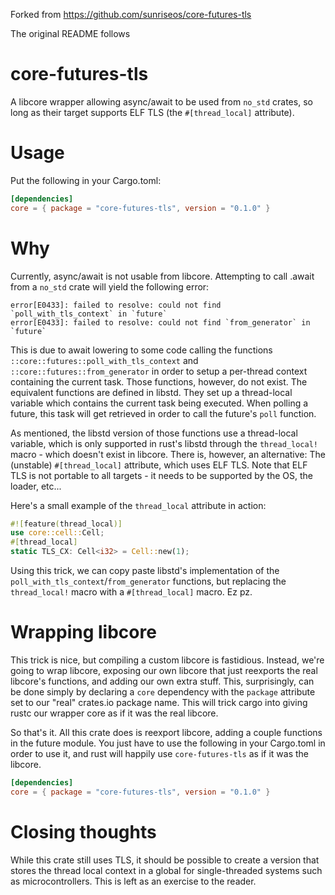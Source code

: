 Forked from https://github.com/sunriseos/core-futures-tls

The original README follows


# core-futures-tls

A libcore wrapper allowing async/await to be used from `no_std` crates, so long
as their target supports ELF TLS (the `#[thread_local]` attribute).

# Usage

Put the following in your Cargo.toml:

```toml
[dependencies]
core = { package = "core-futures-tls", version = "0.1.0" }
```

# Why

Currently, async/await is not usable from libcore. Attempting to call .await
from a `no_std` crate will yield the following error:

```norun
error[E0433]: failed to resolve: could not find `poll_with_tls_context` in `future`
error[E0433]: failed to resolve: could not find `from_generator` in `future`
```

This is due to await lowering to some code calling the functions
`::core::futures::poll_with_tls_context` and `::core::futures::from_generator`
in order to setup a per-thread context containing the current task. Those
functions, however, do not exist. The equivalent functions are defined in
libstd. They set up a thread-local variable which contains the current task
being executed. When polling a future, this task will get retrieved in order
to call the future's `poll` function.


As mentioned, the libstd version of those functions use a thread-local
variable, which is only supported in rust's libstd through the
`thread_local!` macro - which doesn't exist in libcore. There is, however,
an alternative: The (unstable) `#[thread_local]` attribute, which uses ELF
TLS. Note that ELF TLS is not portable to all targets - it needs to be
supported by the OS, the loader, etc...

Here's a small example of the `thread_local` attribute in action:

```rust
#![feature(thread_local)]
use core::cell::Cell;
#[thread_local]
static TLS_CX: Cell<i32> = Cell::new(1);
```

Using this trick, we can copy paste libstd's implementation of the
`poll_with_tls_context`/`from_generator` functions, but replacing the
`thread_local!` macro with a `#[thread_local]` macro. Ez pz.

# Wrapping libcore

This trick is nice, but compiling a custom libcore is fastidious. Instead,
we're going to wrap libcore, exposing our own libcore that just reexports
the real libcore's functions, and adding our own extra stuff. This,
surprisingly, can be done simply by declaring a `core` dependency with the
`package` attribute set to our "real" crates.io package name. This will
trick cargo into giving rustc our wrapper core as if it was the real
libcore.

So that's it. All this crate does is reexport libcore, adding a couple
functions in the future module. You just have to use the following in your
Cargo.toml in order to use it, and rust will happily use `core-futures-tls`
as if it was the libcore.

```toml
[dependencies]
core = { package = "core-futures-tls", version = "0.1.0" }
```

# Closing thoughts

While this crate still uses TLS, it should be possible to create a version
that stores the thread local context in a global for single-threaded systems
such as microcontrollers. This is left as an exercise to the reader.

